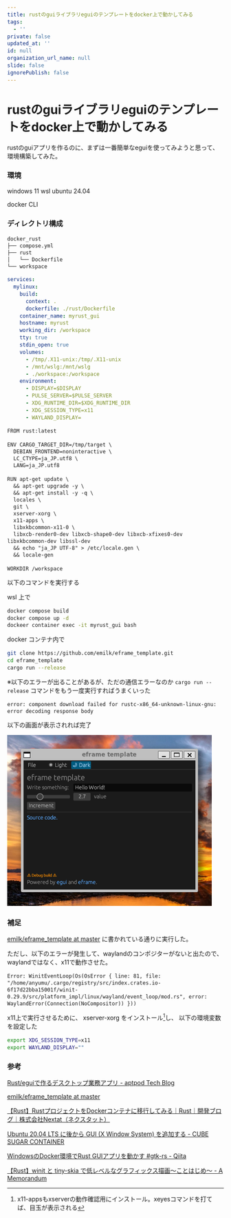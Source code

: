 ```yaml
---
title: rustのguiライブラリeguiのテンプレートをdocker上で動かしてみる
tags:
  - ''
private: false
updated_at: ''
id: null
organization_url_name: null
slide: false
ignorePublish: false
---
```


# rustのguiライブラリeguiのテンプレートをdocker上で動かしてみる

rustのguiアプリを作るのに、まずは一番簡単なeguiを使ってみようと思って、環境構築してみた。

### 環境
windows 11 wsl ubuntu 24.04

docker CLI

### ディレクトリ構成

```
docker_rust
├── compose.yml
├── rust
│   └── Dockerfile
└── workspace
```

```yml:compose.yml
services:
  mylinux:
    build:
      context: .
      dockerfile: ./rust/Dockerfile
    container_name: myrust_gui
    hostname: myrust 
    working_dir: /workspace
    tty: true
    stdin_open: true
    volumes:
      - /tmp/.X11-unix:/tmp/.X11-unix
      - /mnt/wslg:/mnt/wslg
      - ./workspace:/workspace
    environment:
      - DISPLAY=$DISPLAY
      - PULSE_SERVER=$PULSE_SERVER
      - XDG_RUNTIME_DIR=$XDG_RUNTIME_DIR
      - XDG_SESSION_TYPE=x11
      - WAYLAND_DISPLAY=
```

```Dockerfile:Dockerfile
FROM rust:latest

ENV CARGO_TARGET_DIR=/tmp/target \
  DEBIAN_FRONTEND=noninteractive \
  LC_CTYPE=ja_JP.utf8 \
  LANG=ja_JP.utf8

RUN apt-get update \
  && apt-get upgrade -y \
  && apt-get install -y -q \
  locales \
  git \
  xserver-xorg \
  x11-apps \
  libxkbcommon-x11-0 \
  libxcb-render0-dev libxcb-shape0-dev libxcb-xfixes0-dev libxkbcommon-dev libssl-dev
  && echo "ja_JP UTF-8" > /etc/locale.gen \
  && locale-gen 

WORKDIR /workspace
```

以下のコマンドを実行する

wsl 上で
```bash
docker compose build
docker compose up -d
dockeer container exec -it myrust_gui bash
```

docker コンテナ内で
```bash
git clone https://github.com/emilk/eframe_template.git
cd eframe_template
cargo run --release
```

※以下のエラーが出ることがあるが、ただの通信エラーなのか
`cargo run --release`
コマンドをもう一度実行すればうまくいった
```shell-console
error: component download failed for rustc-x86_64-unknown-linux-gnu: error decoding response body
```

以下の画面が表示されれば完了

![eguiのテンプレートの画面](image.png)

### 補足

[emilk/eframe_template at master](https://github.com/emilk/eframe_template/tree/master)
に書かれている通りに実行した。

ただし、以下のエラーが発生して、waylandのコンポジターがないと出たので、waylandではなく、x11で動作させた。

```shell-console
Error: WinitEventLoop(Os(OsError { line: 81, file: "/home/anyumu/.cargo/registry/src/index.crates.io-6f17d22bba15001f/winit-0.29.9/src/platform_impl/linux/wayland/event_loop/mod.rs", error: WaylandError(Connection(NoCompositor)) }))
```

x11上で実行させるために、
xserver-xorg をインストール[^1]し、
以下の環境変数を設定した

[^1]:x11-appsもxserverの動作確認用にインストール。xeyesコマンドを打てば、目玉が表示される

```bash
export XDG_SESSION_TYPE=x11
export WAYLAND_DISPLAY=""
```

### 参考

[Rust/eguiで作るデスクトップ業務アプリ - aptpod Tech Blog](https://tech.aptpod.co.jp/entry/2023/12/19/100000)

[emilk/eframe_template at master](https://github.com/emilk/eframe_template/tree/master)

[【Rust】RustプロジェクトをDockerコンテナに移行してみる｜Rust｜開発ブログ｜株式会社Nextat（ネクスタット）](https://nextat.co.jp/staff/archives/348)

[Ubuntu 20.04 LTS に後から GUI (X Window System) を追加する - CUBE SUGAR CONTAINER](https://blog.amedama.jp/entry/ubuntu-2004-install-gui)

[WindowsのDocker環境でRust GUIアプリを動かす #gtk-rs - Qiita](https://qiita.com/t13801206/items/27b17a3b027ebdd7319b)

[【Rust】winit と tiny-skia で低レベルなグラフィックス描画〜ことはじめ〜 - A Memorandum](https://blog1.mammb.com/entry/2024/03/12/000000)


